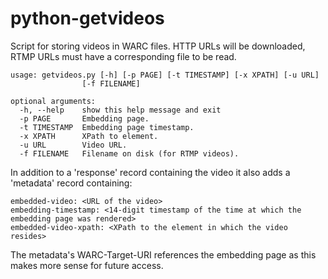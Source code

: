 python-getvideos
======================

Script for storing videos in WARC files. HTTP URLs will be downloaded, RTMP URLs must have a corresponding file to be read.

    usage: getvideos.py [-h] [-p PAGE] [-t TIMESTAMP] [-x XPATH] [-u URL]
                    [-f FILENAME]

    optional arguments:
      -h, --help    show this help message and exit
      -p PAGE       Embedding page.
      -t TIMESTAMP  Embedding page timestamp.
      -x XPATH      XPath to element.
      -u URL        Video URL.
      -f FILENAME   Filename on disk (for RTMP videos).

In addition to a 'response' record containing the video it also adds a 'metadata' record containing:

    embedded-video: <URL of the video>
    embedding-timestamp: <14-digit timestamp of the time at which the embedding page was rendered>
    embedded-video-xpath: <XPath to the element in which the video resides>

The metadata's WARC-Target-URI references the embedding page as this makes more sense for future access.

